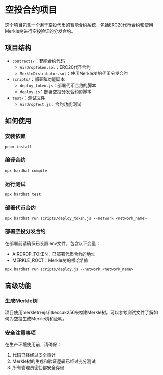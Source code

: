 # 空投合约项目

这个项目包含一个用于空投代币的智能合约系统，包括ERC20代币合约和使用Merkle树进行空投验证的分发合约。

## 项目结构

- `contracts/`：智能合约代码
  - `AirdropToken.sol`：ERC20代币合约
  - `MerkleDistributor.sol`：使用Merkle树的代币分发合约
- `scripts/`：部署和功能脚本
  - `deploy_token.js`：部署代币合约的脚本
  - `deploy.js`：部署空投分发合约的脚本
- `test/`：测试文件
  - `AirdropTest.js`：合约功能测试

## 如何使用

### 安装依赖

```shell
pnpm install
```

### 编译合约

```shell
npx hardhat compile
```

### 运行测试

```shell
npx hardhat test
```

### 部署代币合约

```shell
npx hardhat run scripts/deploy_token.js --network <network_name>
```

### 部署空投分发合约

在部署前请确保已设置.env文件，包含以下变量：
- AIRDROP_TOKEN：已部署代币合约的地址
- MERKLE_ROOT：Merkle树的根哈希值

```shell
npx hardhat run scripts/deploy.js --network <network_name>
```

## 高级功能

### 生成Merkle树

项目使用merkletreejs和keccak256来构建Merkle树。可以参考测试文件了解如何为空投生成Merkle树和证明。

### 安全注意事项

在生产环境使用前，请确保：
1. 代码已经经过安全审计
2. Merkle树的生成和验证逻辑已经过充分测试
3. 所有管理员密钥都安全存储
